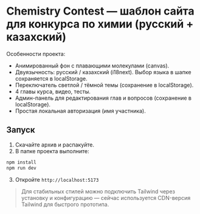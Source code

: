 # Chemistry Contest — шаблон сайта для конкурса по химии (русский + казахский)

Особенности проекта:
- Анимированный фон с плавающими молекулами (canvas).
- Двуязычность: русский / казахский (i18next). Выбор языка в шапке сохраняется в localStorage.
- Переключатель светлой / тёмной темы (сохранение в localStorage).
- 4 главы курса, видео, тесты.
- Админ-панель для редактирования глав и вопросов (сохранение в localStorage).
- Простая локальная авторизация (имя участника).

## Запуск

1. Скачайте архив и распакуйте.
2. В папке проекта выполните:
```bash
npm install
npm run dev
```
3. Откройте `http://localhost:5173`

> Для стабильных стилей можно подключить Tailwind через установку и конфигурацию — сейчас используется CDN-версия Tailwind для быстрого прототипа.
